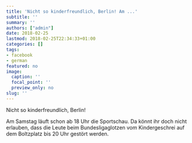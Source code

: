 ```yaml
---
title: 'Nicht so kinderfreundlich, Berlin! Am ...'
subtitle: ''
summary: ''
authors: ["admin"]
date: 2018-02-25
lastmod: 2018-02-25T22:34:33+01:00
categories: []
tags:
- facebook
- german
featured: no
image:
  caption: ''
  focal_point: ''
  preview_only: no
slug: ''
---
```

Nicht so kinderfreundlich, Berlin! 

Am Samstag läuft schon ab 18 Uhr die Sportschau. Da könnt ihr doch nicht erlauben, dass die Leute beim Bundesligaglotzen vom Kindergeschrei auf dem Boltzplatz bis 20 Uhr gestört werden.


